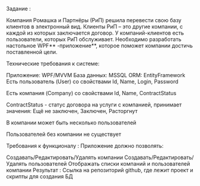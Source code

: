 Задание :

Компания Ромашка и Партнёры (РиП) решила перевести свою базу клиентов в электронный вид. Клиенты РиП – это другие компании, с каждой из которых заключается договор. У компаний-клиентов есть пользователи, которых РиП обслуживает. Необходимо разработать настольное WPF** -приложение**, которое поможет компании достичь поставленной цели.

Технические требования к системе:

Приложение: WPF/MVVM
База данных: MSSQL
ORM: EntityFramework
Есть пользователь (User) со свойствами Id, Name, Login, Password

Есть компания (Company) со свойствами Id, Name, ContractStatus

ContractStatus - статус договора на услуги с компанией, принимает значения: Ещё не заключен, Заключен, Расторгнут

В компании может быть несколько пользователей

Пользователей без компании не существует

Требования к функционалу : Приложение должно позволять:

Создавать/Редактировать/Удалять компании
Создавать/Редактировать/Удалять пользователей
Отображать списки компаний и пользователей компании
Результат : Ссылка на репозиторий github, где лежит проект и скрипты для создания БД
